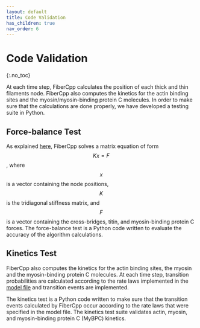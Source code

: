 ```yaml
---
layout: default
title: Code Validation
has_children: true
nav_order: 6
---
```


# Code Validation
{:.no_toc}

At each time step, FiberCpp calculates the position of each thick and thin filaments node. FiberCpp also computes the kinetics for the actin binding sites and the myosin/myosin-binding protein C molecules. In order to make sure that the calculations are done properly, we have developed a testing suite in Python.

## Force-balance Test

As explained [here](../FiberCpp/calculations/calculations.html), FiberCpp solves a matrix equation of form $$K x = F$$, where $$x$$ is a vector containing the node positions, $$K$$ is the tridiagonal stiffness matrix, and $$F$$ is a vector containing the cross-bridges, titin, and myosin-binding protein C forces. The force-balance test is a Python code written to evaluate the accuracy of the algorithm calculations.

## Kinetics Test

FiberCpp also computes the kinetics for the actin binding sites, the myosin and the myosin-binding protein C molecules. At each time step, transition probabilities are calculated according to the rate laws implemented in the [model file](../structures/model/model.html) and transition events are implemented. 

The kinetics test is a Python code written to make sure that the transition events calculated by FiberCpp occur according to the rate laws that were specified in the model file. The kinetics test suite validates actin, myosin, and myosin-binding protein C (MyBPC) kinetics.
